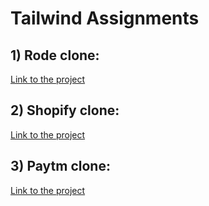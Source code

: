 # Tailwind Assignments

## 1) Rode clone:

[Link to the project](https://github.com/Hirenht40/Rode-Clone)


## 2) Shopify clone:

[Link to the project](https://github.com/Hirenht40/Shopify-Clone)


## 3) Paytm clone:

[Link to the project](https://github.com/Hirenht40/Paytm-Clone)
